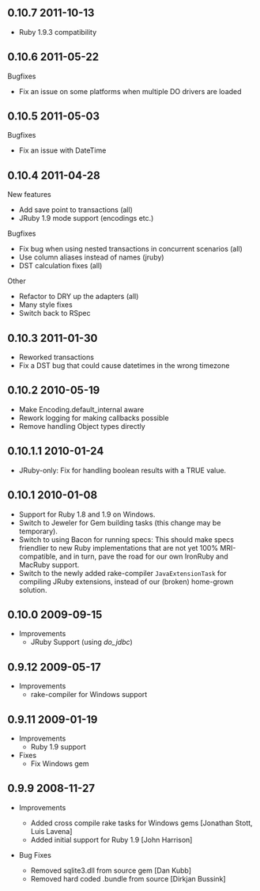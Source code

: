 ## 0.10.7 2011-10-13

* Ruby 1.9.3 compatibility

## 0.10.6 2011-05-22

Bugfixes
* Fix an issue on some platforms when multiple DO drivers are loaded

## 0.10.5 2011-05-03

Bugfixes
* Fix an issue with DateTime

## 0.10.4 2011-04-28

New features
* Add save point to transactions (all)
* JRuby 1.9 mode support (encodings etc.)

Bugfixes
* Fix bug when using nested transactions in concurrent scenarios (all)
* Use column aliases instead of names (jruby)
* DST calculation fixes (all)

Other
* Refactor to DRY up the adapters (all)
* Many style fixes
* Switch back to RSpec

## 0.10.3 2011-01-30
* Reworked transactions
* Fix a DST bug that could cause datetimes in the wrong timezone

## 0.10.2 2010-05-19
* Make Encoding.default_internal aware
* Rework logging for making callbacks possible
* Remove handling Object types directly

## 0.10.1.1 2010-01-24

* JRuby-only: Fix for handling boolean results with a TRUE value.

## 0.10.1 2010-01-08

* Support for Ruby 1.8 and 1.9 on Windows.
* Switch to Jeweler for Gem building tasks (this change may be temporary).
* Switch to using Bacon for running specs: This should make specs friendlier to
  new Ruby implementations that are not yet 100% MRI-compatible, and in turn,
  pave the road for our own IronRuby and MacRuby support.
* Switch to the newly added rake-compiler `JavaExtensionTask` for compiling
  JRuby extensions, instead of our (broken) home-grown solution.

## 0.10.0 2009-09-15
* Improvements
  * JRuby Support (using *do_jdbc*)

## 0.9.12 2009-05-17
* Improvements
  * rake-compiler for Windows support

## 0.9.11 2009-01-19
* Improvements
  * Ruby 1.9 support
* Fixes
  * Fix Windows gem

## 0.9.9 2008-11-27
* Improvements
  * Added cross compile rake tasks for Windows gems [Jonathan Stott, Luis Lavena]
  * Added initial support for Ruby 1.9 [John Harrison]

* Bug Fixes
  * Removed sqlite3.dll from source gem [Dan Kubb]
  * Removed hard coded .bundle from source [Dirkjan Bussink]

